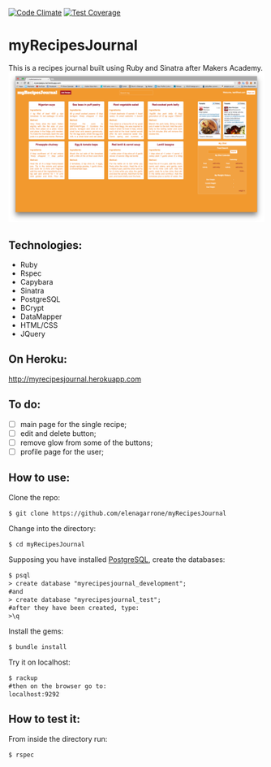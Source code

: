 [![Code Climate](https://codeclimate.com/github/elenagarrone/myRecipesJournal/badges/gpa.svg)](https://codeclimate.com/github/elenagarrone/myRecipesJournal)
[![Test Coverage](https://codeclimate.com/github/elenagarrone/myRecipesJournal/badges/coverage.svg)](https://codeclimate.com/github/elenagarrone/myRecipesJournal)

myRecipesJournal
================

This is a recipes journal built using Ruby and Sinatra after Makers Academy.
<img src='public/images/homepage.png'>


Technologies:
------------
- Ruby
- Rspec
- Capybara
- Sinatra
- PostgreSQL
- BCrypt
- DataMapper
- HTML/CSS
- JQuery

On Heroku:
---------
http://myrecipesjournal.herokuapp.com

To do:
-----
- [ ] main page for the single recipe;
- [ ] edit and delete button;
- [ ] remove glow from some of the buttons;
- [ ] profile page for the user;

How to use:
----------
Clone the repo:
```shell
$ git clone https://github.com/elenagarrone/myRecipesJournal
```
Change into the directory:
```shell
$ cd myRecipesJournal
```
Supposing you have installed <a href='http://www.postgresql.org/'>PostgreSQL</a>, create the databases:
```shell
$ psql
> create database "myrecipesjournal_development";
#and
> create database "myrecipesjournal_test";
#after they have been created, type:
>\q
```
Install the gems:
```shell
$ bundle install
```
Try it on localhost:
```shell
$ rackup
#then on the browser go to:
localhost:9292
```

How to test it:
--------------
From inside the directory run:
```shell
$ rspec
```